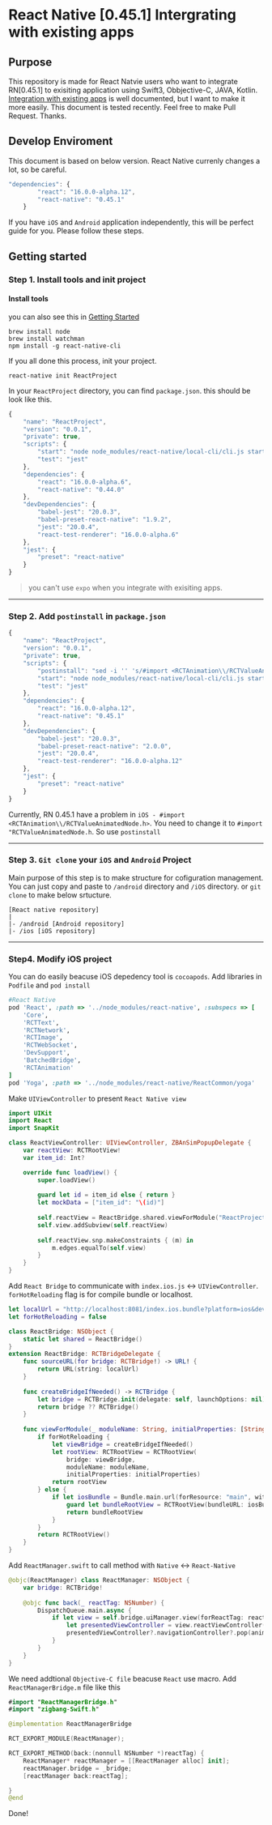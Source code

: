 # React Native [0.45.1] Intergrating with existing apps

## Purpose
This repository is made for React Natvie users who want to integrate RN[0.45.1] to exisiting application using Swift3, Obbjective-C, JAVA, Kotlin. [Integration with existing apps](http://facebook.github.io/react-native/releases/next/docs/integration-with-existing-apps.html#integration-with-existing-apps) is well documented, but I want to make it more easily. This document is tested recently. Feel free to make Pull Request.
Thanks.

## Develop Enviroment
This document is based on below version. React Native currenly changes a lot, so be careful.

```javascript
"dependencies": {
		"react": "16.0.0-alpha.12",
		"react-native": "0.45.1"
	}
```
If you have `iOS` and `Android` application independently, this will be perfect guide for you. Please follow these steps.

## Getting started
### Step 1. Install tools and init project 
#### Install tools
you can also see this in [Getting Started](http://facebook.github.io/react-native/releases/next/docs/getting-started.html)
```
brew install node
brew install watchman
npm install -g react-native-cli
```

If you all done this process, init your project.
```
react-native init ReactProject
```
In your `ReactProject` directory, you can find `package.json`. this should be look like this.
```javascript
{
	"name": "ReactProject",
	"version": "0.0.1",
	"private": true,
	"scripts": {
		"start": "node node_modules/react-native/local-cli/cli.js start",
		"test": "jest"
	},
	"dependencies": {
		"react": "16.0.0-alpha.6",
		"react-native": "0.44.0"
	},
	"devDependencies": {
		"babel-jest": "20.0.3",
		"babel-preset-react-native": "1.9.2",
		"jest": "20.0.4",
		"react-test-renderer": "16.0.0-alpha.6"
	},
	"jest": {
		"preset": "react-native"
	}
}
```

> you can't use `expo` when you integrate with exisiting apps.

---
### Step 2. Add `postinstall` in `package.json`
```javascript
{
	"name": "ReactProject",
	"version": "0.0.1",
	"private": true,
	"scripts": {
		"postinstall": "sed -i '' 's/#import <RCTAnimation\\/RCTValueAnimatedNode.h>/#import \"RCTValueAnimatedNode.h\"/' ./node_modules/react-native/Libraries/NativeAnimation/RCTNativeAnimatedNodesManager.h",
		"start": "node node_modules/react-native/local-cli/cli.js start",
		"test": "jest"
	},
	"dependencies": {
		"react": "16.0.0-alpha.12",
		"react-native": "0.45.1"
	},
	"devDependencies": {
		"babel-jest": "20.0.3",
		"babel-preset-react-native": "2.0.0",
		"jest": "20.0.4",
		"react-test-renderer": "16.0.0-alpha.12"
	},
	"jest": {
		"preset": "react-native"
	}
}
```
Currently, RN 0.45.1 have a problem in `iOS - #import <RCTAnimation\\/RCTValueAnimatedNode.h>`. You need to change it to `#import "RCTValueAnimatedNode.h`. So use `postinstall`

---
### Step 3. `Git clone` your `iOS` and `Android` Project
Main purpose of this step is to make structure for cofiguration management. You can just copy and paste to `/android` directory and `/iOS` directory. or `git clone` to make below srtucture.
```
[React native repository] 
|
|- /android [Android repository]
|- /ios [iOS repository]
```

---
### Step4. Modify iOS project
You can do easily beacuse iOS depedency tool is `cocoapods`. Add libraries in `Podfile` and `pod install`
```ruby
#React Native
pod 'React', :path => '../node_modules/react-native', :subspecs => [
	'Core',
	'RCTText',
	'RCTNetwork',
	'RCTImage',
	'RCTWebSocket',
	'DevSupport',
	'BatchedBridge',
	'RCTAnimation'
]
pod 'Yoga', :path => '../node_modules/react-native/ReactCommon/yoga'
```
Make `UIViewController` to present `React Native view`
```Swift
import UIKit
import React
import SnapKit

class ReactViewController: UIViewController, ZBAnSimPopupDelegate {
    var reactView: RCTRootView!
	var item_id: Int?

    override func loadView() {
        super.loadView()
        
        guard let id = item_id else { return }
        let mockData = ["item_id": "\(id)"]
        
        self.reactView = ReactBridge.shared.viewForModule("ReactProject", initialProperties: mockData)
        self.view.addSubview(self.reactView)
        
        self.reactView.snp.makeConstraints { (m) in
            m.edges.equalTo(self.view)
        }
    }
}
```
Add `React Bridge` to communicate with `index.ios.js` <-> `UIViewController`. `forHotReloading` flag is for compile bundle or localhost. 
```Swift
let localUrl = "http://localhost:8081/index.ios.bundle?platform=ios&dev=true"
let forHotReloading = false

class ReactBridge: NSObject {
    static let shared = ReactBridge()
}
extension ReactBridge: RCTBridgeDelegate {
    func sourceURL(for bridge: RCTBridge!) -> URL! {
        return URL(string: localUrl)
    }
    
    func createBridgeIfNeeded() -> RCTBridge {
        let bridge = RCTBridge.init(delegate: self, launchOptions: nil)
        return bridge ?? RCTBridge()
    }
    
    func viewForModule(_ moduleName: String, initialProperties: [String : Any]?) -> RCTRootView {
        if forHotReloading {
            let viewBridge = createBridgeIfNeeded()
            let rootView: RCTRootView = RCTRootView(
                bridge: viewBridge,
                moduleName: moduleName,
                initialProperties: initialProperties)
            return rootView
        } else {
            if let iosBundle = Bundle.main.url(forResource: "main", withExtension: "jsbundle") {
                guard let bundleRootView = RCTRootView(bundleURL: iosBundle, moduleName: moduleName, initialProperties: initialProperties, launchOptions: nil) else { return RCTRootView() }
                return bundleRootView
            }
        }
        return RCTRootView()
    }
}
```
Add `ReactManager.swift` to call method with `Native` <-> `React-Native`
```Swift
@objc(ReactManager) class ReactManager: NSObject {
    var bridge: RCTBridge!
    
    @objc func back(_ reactTag: NSNumber) {
        DispatchQueue.main.async {
            if let view = self.bridge.uiManager.view(forReactTag: reactTag) {
                let presentedViewController = view.reactViewController()
                presentedViewController?.navigationController?.pop(animated: true)
            }
        }
    }
}    
```
We need addtional `Objective-C file` beacuse `React` use macro. Add `ReactManagerBridge.m` file like this
```Swift
#import "ReactManagerBridge.h"
#import "zigbang-Swift.h"

@implementation ReactManagerBridge

RCT_EXPORT_MODULE(ReactManager);

RCT_EXPORT_METHOD(back:(nonnull NSNumber *)reactTag) {
    ReactManager* reactManager = [[ReactManager alloc] init];
    reactManager.bridge = _bridge;
    [reactManager back:reactTag];

}
@end
```

Done!

